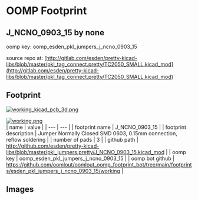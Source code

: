 # OOMP Footprint  
## J_NCNO_0903_15  by none  
  
oomp key: oomp_esden_pkl_jumpers_j_ncno_0903_15  
  
source repo at: [http://gitlab.com/esden/pretty-kicad-libs/blob/master/pkl_tag_connect.pretty/TC2050_SMALL.kicad_mod](http://gitlab.com/esden/pretty-kicad-libs/blob/master/pkl_tag_connect.pretty/TC2050_SMALL.kicad_mod)  
## Footprint  
  
[![working_kicad_pcb_3d.png](working_kicad_pcb_3d_600.png)](working_kicad_pcb_3d.png)  
  
[![working.png](working_600.png)](working.png)  
| name | value | 
| --- | --- | 
| footprint name | J_NCNO_0903_15 | 
| footprint description | Jumper Normally Closed SMD 0603, 0.15mm connection, reflow soldering | 
| number of pads | 3 | 
| github path | http://github.com/esden/pretty-kicad-libs/blob/master/pkl_jumpers.pretty/J_NCNO_0903_15.kicad_mod | 
| oomp key | oomp_esden_pkl_jumpers_j_ncno_0903_15 | 
| oomp bot github | https://github.com/oomlout/oomlout_oomp_footprint_bot/tree/main/footprints/esden_pkl_jumpers_j_ncno_0903_15/working | 
## Images  
